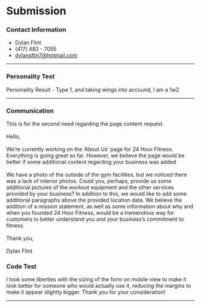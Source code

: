# Submission
### Contact Information
* Dylan Flint
* (417) 483 - 7055
* dylansflin7@hotmail.com
- - - -
### Personality Test
Personality Result - Type 1, and taking wings into accound, I am a 1w2
- - - -
### Communication
This is for the second need regarding the page content request.<br><br>
Hello,<br><br>
We’re currently working on the ‘About Us’ page for 24 Hour Fitness. Everything is going great so far. However, we believe the page 
would be better if some additional content regarding your business was added<br><br>
We have a photo of the outside of the gym facilities, but we noticed there was a lack of interior photos. Could you, perhaps, 
provide us some additional pictures of the workout equipment and the other services provided by your business? In addition to this, 
we would like to add some additional paragraphs above the provided location data. We believe the addition of a mission statement, as 
well as some information about why and when you founded 24 Hour Fitness, would be a tremendous way for customers to better 
understand you and your business’s commitment to fitness.<br><br>
Thank you,<br><br>
Dylan Flint


### Code Test
I took some liberties with the sizing of the form on mobile view to make it look
better for someone who would actually use it, reducing the margins to make it appear
slightly bigger. Thank you for your consideration!
- - - -
